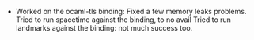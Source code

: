 * Worked on the ocaml-tls binding: Fixed a few memory leaks problems. Tried to run spacetime against the binding, to no avail Tried to run landmarks against the binding: not much success too.
